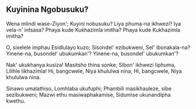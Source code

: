 ## Kuyinina Ngobusuku?

Wena mlindi wase-Ziyon'; Kuyini nobusuku?
Liya phuma-na ikhwezi? Iya vela-n' intsasa?
Phaya kude Kukhazimla imitha?
Phaya kude Kukhazimla imitha?

O, sixelele imphau Esidlulayo kuzo;
Sisondel' ezibukweni, Sel' ibonakala-na?
Yinene-na, busondel' ubukumkan'?
Yinene-na, busondel' ubukumkan'?

Nak' ukukhanya kusiza! Masitsho thina sonke;
Sibon' ikhwezi liphuma, Lilihle likhazimla!
Hi, bangcwele, Niya khululwa nina;
Hi, bangcwele, Niya khululwa nina.

Sinawo umalathiso, Lomhlaba ukufuphi;
Phambili masikhauleze, sibe sezibukweni;
Mazwi ethu masiwaphakamise,
Sidumise ukunandipha kwethu.

